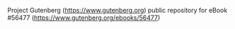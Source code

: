 Project Gutenberg (https://www.gutenberg.org) public repository for
eBook #56477 (https://www.gutenberg.org/ebooks/56477)
